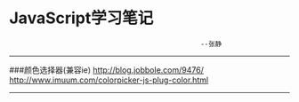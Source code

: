 # JavaScript学习笔记

                                                    --张静

---

###颜色选择器(兼容ie)
http://blog.jobbole.com/9476/
http://www.imuum.com/colorpicker-js-plug-color.html

--- 
 
 

 


